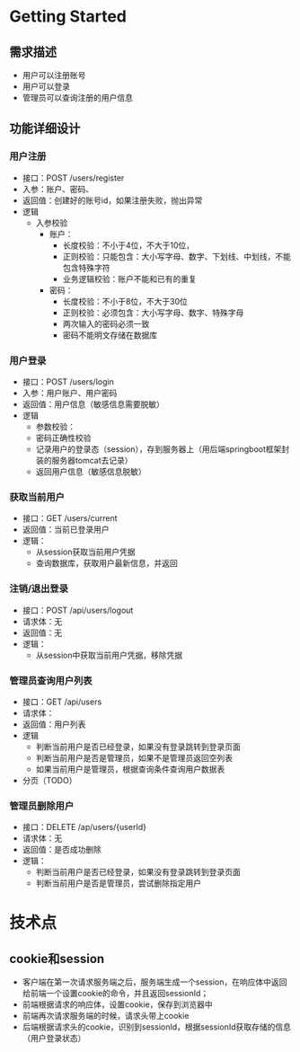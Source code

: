 # Getting Started

## 需求描述

- 用户可以注册账号
- 用户可以登录
- 管理员可以查询注册的用户信息

## 功能详细设计

### 用户注册

- 接口：POST /users/register
- 入参：账户、密码、
- 返回值：创建好的账号id，如果注册失败，抛出异常
- 逻辑
  - 入参校验
    - 账户：
      - 长度校验：不小于4位，不大于10位，
      - 正则校验：只能包含：大小写字母、数字、下划线、中划线，不能包含特殊字符
      - 业务逻辑校验：账户不能和已有的重复
    - 密码：
      - 长度校验：不小于8位，不大于30位
      - 正则校验：必须包含：大小写字母、数字、特殊字母
      - 两次输入的密码必须一致
      - 密码不能明文存储在数据库

### 用户登录

- 接口：POST /users/login
- 入参：用户账户、用户密码
- 返回值：用户信息（敏感信息需要脱敏）
- 逻辑
  - 参数校验：
  - 密码正确性校验
  - 记录用户的登录态（session），存到服务器上（用后端springboot框架封装的服务器tomcat去记录）
  - 返回用户信息（敏感信息脱敏）

### 获取当前用户

- 接口：GET /users/current
- 返回值：当前已登录用户
- 逻辑：
  - 从session获取当前用户凭据
  - 查询数据库，获取用户最新信息，并返回

### 注销/退出登录

- 接口：POST /api/users/logout
- 请求体：无
- 返回值：无
- 逻辑：
  - 从session中获取当前用户凭据，移除凭据

### 管理员查询用户列表

- 接口：GET /api/users
- 请求体：
- 返回值：用户列表
- 逻辑
  - 判断当前用户是否已经登录，如果没有登录跳转到登录页面
  - 判断当前用户是否是管理员，如果不是管理员返回空列表
  - 如果当前用户是管理员，根据查询条件查询用户数据表
- 分页（TODO）

### 管理员删除用户

- 接口：DELETE /ap/users/{userId}
- 请求体：无
- 返回值：是否成功删除
- 逻辑：
  - 判断当前用户是否已经登录，如果没有登录跳转到登录页面
  - 判断当前用户是否是管理员，尝试删除指定用户

# 技术点

## cookie和session

- 客户端在第一次请求服务端之后，服务端生成一个session，在响应体中返回给前端一个设置cookie的命令，并且返回sessionId；
- 前端根据请求的响应体，设置cookie，保存到浏览器中
- 前端再次请求服务端的时候，请求头带上cookie
- 后端根据请求头的cookie，识别到sessionId，根据sessionId获取存储的信息（用户登录状态）
